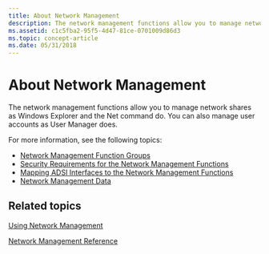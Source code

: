 ```yaml
---
title: About Network Management
description: The network management functions allow you to manage network shares as Windows Explorer and the Net command do. You can also manage user accounts as User Manager does.
ms.assetid: c1c5fba2-95f5-4d47-81ce-0701009d86d3
ms.topic: concept-article
ms.date: 05/31/2018
---
```


# About Network Management

The network management functions allow you to manage network shares as Windows Explorer and the Net command do. You can also manage user accounts as User Manager does.

For more information, see the following topics:

-   [Network Management Function Groups](network-management-function-groups.md)
-   [Security Requirements for the Network Management Functions](security-requirements-for-the-network-management-functions.md)
-   [Mapping ADSI Interfaces to the Network Management Functions](mapping-adsi-interfaces-to-the-network-management-functions.md)
-   [Network Management Data](network-management-data.md)

## Related topics

<dl> <dt>

[Using Network Management](using-network-management.md)
</dt> <dt>

[Network Management Reference](network-management-reference.md)
</dt> </dl>

 

 




